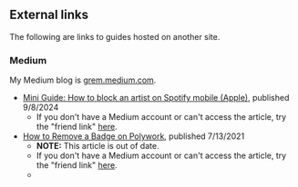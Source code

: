 ## External links

The following are links to guides hosted on another site.

### Medium

My Medium blog is [grem.medium.com](https://grem.medium.com).

- [Mini Guide: How to block an artist on Spotify mobile (Apple)](https://grem.medium.com/mini-guide-how-to-block-an-artist-on-spotify-mobile-apple-e1341cad9bc1), published 9/8/2024
  - If you don't have a Medium account or can't access the article, try the "friend link" [here](https://grem.medium.com/mini-guide-how-to-block-an-artist-on-spotify-mobile-apple-e1341cad9bc1?source=friends_link&sk=08d84420d4739d4ad0cf31840f559d55).
- [How to Remove a Badge on Polywork](https://grem.medium.com/how-to-remove-a-badge-on-polywork-dbdcdffbf950), published 7/13/2021
  - **NOTE:** This article is out of date.
  - If you don't have a Medium account or can't access the article, try the "friend link" [here](https://grem.medium.com/how-to-remove-a-badge-on-polywork-dbdcdffbf950?source=friends_link&sk=394cdba1143fb0c14382f9dd7f666de2).
  - 
